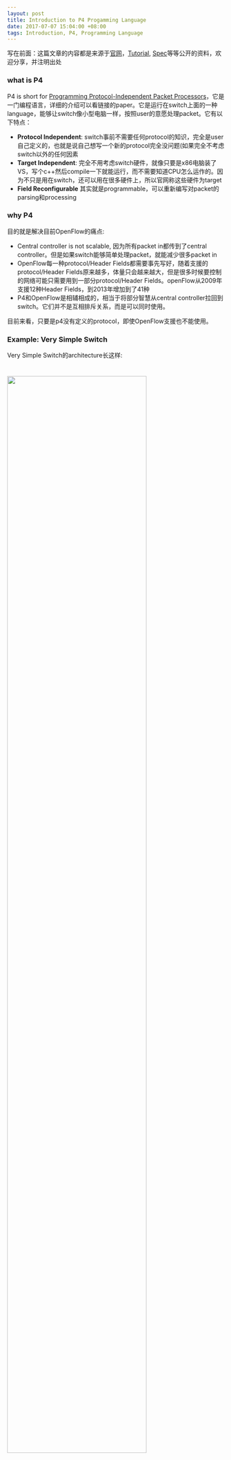 ```yaml
---
layout: post
title: Introduction to P4 Progamming Language
date: 2017-07-07 15:04:00 +08:00
tags: Introduction, P4, Programming Language
---
```


写在前面：这篇文章的内容都是来源于[官网](p4.org)，[Tutorial](https://github.com/p4lang/tutorials/blob/master/SIGCOMM_2016/p4-tutorial-slides.pdf), [Spec](https://p4lang.github.io/p4-spec/)等等公开的资料，欢迎分享，并注明出处

### **what is P4**
P4 is short for [Programming Protocol-Independent Packet Processors](http://www.sigcomm.org/sites/default/files/ccr/papers/2014/July/0000000-0000004.pdf)，它是一门编程语言，详细的介绍可以看链接的paper。它是运行在switch上面的一种language，能够让switch像小型电脑一样，按照user的意愿处理packet。它有以下特点：

* **Protocol Independent**: switch事前不需要任何protocol的知识，完全是user自己定义的，也就是说自己想写一个新的protocol完全没问题(如果完全不考虑switch以外的任何因素
* **Target Independent**: 完全不用考虑switch硬件，就像只要是x86电脑装了VS，写个c++然后compile一下就能运行，而不需要知道CPU怎么运作的。因为不只是用在switch，还可以用在很多硬件上，所以官网称这些硬件为target
* **Field Reconfigurable** 其实就是programmable，可以重新编写对packet的parsing和processing  

### **why P4**
目的就是解决目前OpenFlow的痛点:
* Central controller is not scalable, 因为所有packet in都传到了central controller。但是如果switch能够简单处理packet，就能减少很多packet in
* OpenFlow每一种protocol/Header Fields都需要事先写好，随着支援的protocol/Header Fields原来越多，体量只会越来越大，但是很多时候要控制的网络可能只需要用到一部分protocol/Header Fields。openFlow从2009年支援12种Header Fields，到2013年增加到了41种
* P4和OpenFlow是相辅相成的，相当于将部分智慧从central controller拉回到switch。它们并不是互相排斥关系，而是可以同时使用。

目前来看，只要是p4没有定义的protocol，即使OpenFlow支援也不能使用。

### **Example: Very Simple Switch**
Very Simple Switch的architecture长这样:  
#

<img src="/assets/images/2017/Very-Simple-Switch-Architecture.PNG" width="80%" />

#

1. 每个target的input方式有三种，**packet in**, **CPU** (central controller), **Recirculate** (从output port重新导回来的)，output方式也是一样
2. 白色的部分都是需要user自己定义的，包括**parser**, **Match-action pipeline**, **Deparser**。因为parser决定了如何去拆解packet，而这部分是user写的，也就是说user决定了要用什么protocol，甚至想创造出什么的protocol(不考虑switch以外的因素)  
3. 浅灰色的部分是fixed-function blocks，也就是不用user写的，包括**Arbiter**, **parser runtime**, **Demux**
,下面介绍他们的功能，我直接copy Spec里面的介绍，英文不算难，就不翻译了

##### **Arbiter**
>* It receives packets from one of the physical input Ethernet ports, from the control plane, or from
the input recirculation port.
>* For packets received from Ethernet ports, the block computes the Ethernet trailer checksum and
verifies it. If the checksum does not match, the packet is discarded. If the checksum does match,
it is removed from the packet payload.
>* Receiving a packet involves running an arbitration algorithm if multiple packets are available.
>* If the arbiter block is busy processing a previous packet and no queue space is available, input
ports may drop arriving packets, without indicating the fact that the packets were dropped in any
way.
>* After receiving a packet, the arbiter block sets the inCtrl.inputPort value that is an input to the
parser with the identity of the input port where the packet originated. Physical Ethernet ports are
numbered 0 to 7, while the input recirculation port has a number 13 and the CPU port has the
number 14.

##### **parser runtime**
> The parser runtime block works in concert with the parser. It provides an error code to the matchaction
pipeline, based on the parser actions, and it provides information about the packet payload
(e.g., the size of the remaining payload data) to the demux block. As soon as a packet's processing is
completed by the parser, the match-action pipeline is invoked with the associated metadata as inputs
(packet headers and user-defined metadata).  
>The run-time system contains implementations of basic low-level commands and may also implement higher-level commands and may support type checking, debugging, and even code generation and optimization.

其实就是辅助parser运行的

##### **Demux**
>The core functionality of the demux block is to receive the headers for the outgoing packet from the
deparser and the packet payload from the parser, to assemble them into a new packet and to send the
result to the correct output port. The output port is specified by the value of outCtrl.ouputPort, which
is set by the match-action pipeline.
>* Sending the packet to the drop port causes the packet to disappear.
>* Sending the packet to an output Ethernet port numbered between 0 and 7 causes it to be emitted
on the corresponding physical interface. The packet may be placed in a queue if the output interface
is already busy emitting another packet. When the packet is emitted, the physical interface
computes a correct Ethernet checksum trailer and appends it to the packet.
>* Sending a packet to the output CPU port causes the packet to be transferred to the control plane.
In this case, the packet that is sent to the CPU is the original input packet, and not the packet
received from the deparser—the latter packet is discarded.
>* Sending the packet to the output recirculation port causes it to appear at the input recirculation
port. Recirculation is useful when packet processing cannot be completed in a single pass.
>* If the outputPort has an illegal value (e.g., 9), the packet is dropped.
>* Finally, if the demux unit is busy processing a previous packet and there is no capacity to queue
the packet coming from the deparser, the demux unit may drop the packet, irrespective of the
output port indicated.

### **Very Simple Switch开发思路**
其实思路很简单，既然只有三个module是可以供user开发的,那个user只需要分别定义好三个module，然后把他们串联起来就完成开发了，是不是很简单lol，下面我们先看例子

### **Very Simple Switch框架**
```c++
// File "very_simple_switch_model.p4"，扩展名是p4
// Very Simple Switch P4 declaration
// core library needed for packet_in and packet_out definitions
# include <core.p4>

/* Various constants and structure declarations */
/* ports are represented using 4-bit values */
typedef bit<4> PortId;

/* only 8 ports are "real" */
const PortId REAL_PORT_COUNT = 4w8; // 4w8 is the unsigned number 8 in 4 bits, w代表unsigned, 只有8个有效port，目前还不知道为什么这么少port，先留个坑，以后来解答

/* metadata accompanying an input packet */
struct InControl {
  PortId inputPort; //利用了刚定义的PortId
}

/* special input port values */
const PortId RECIRCULATE_IN_PORT = 0xD; // 13 for recirculation
const PortId CPU_IN_PORT = 0xE; // 14 for CPU， 也就是controller

/* metadata that must be computed for outgoing packets */
struct OutControl {
  PortId outputPort; //利用刚才定义的PortId
}

/* special output port values for outgoing packet */
const PortId DROP_PORT = 0xF; //14 for drop
const PortId CPU_OUT_PORT = 0xE;
const PortId RECIRCULATE_OUT_PORT = 0xD;


/* Prototypes for all programmable blocks */
/**
* Programmable parser.
* @param <H> type of headers; defined by user
* @param b input packet
* @param parsedHeaders headers constructed by parser
*/
parser Parser<H>(packet_in b, out H parsedHeaders); // 类型packet_in的定义在core.p4, output的类型是自定义的H，关键字out表示变量parsedHeaders还没初始化，而且可以被改变值


/**
* Match-action pipeline
* @param <H> type of input and output headers
* @param headers headers received from the parser and sent to the deparser
* @param parseError error that may have surfaced during parsing
* @param inCtrl information from architecture, accompanying input packet
* @param outCtrl information for architecture, accompanying output packet
*/
control Pipe<H>(inout H headers, // inout表示既是input类型也是output类型
in error parseError,// parser error， 来自parser runtime的error input
in InControl inCtrl, // input port
out OutControl outCtrl); // output port


/**
* VSS deparser.
* @param <H> type of headers; defined by user
* @param b output packet
* @param outputHeaders headers for output packet
*/
control Deparser<H>(inout H outputHeaders,  packet_out b); //packet_out类型的定义同样在core.p4


/**
* Top-level package declaration - must be instantiated by user.
* The arguments to the package indicate blocks that
* must be instantiated by the user.
* @param <H> user-defined type of the headers processed.
*/
package VSS<H>(Parser<H> p, Pipe<H> map, Deparser<H> d); //将三个user self-defined的module串联起来就是我们的Very Simple Switch(VSS)咯

// Architecture-specific objects that can be instantiated，一个可以供这个architecture调用的external block
// Checksum unit
extern Checksum16 {
  Checksum16(); // constructor
  void clear(); // prepare unit for computation，初始化checksum unit
  void update<T>(in T data); // add data to checksum,往unit里面添加数据
  void remove<T>(in T data); // remove data from existing checksum，从unit里面删掉数据
  bit<16> get(); // get the checksum for the data added since last clear，执行checksum获得结果
}
```

#### **Very Simple Switch完整代码**
####
代码的处理流程如下:  
<img src="/assets/images/2017/match-action_pipeline_expressed_by_VSS.png" width="80%" />  
####

可以看到这里没有使用到recirculation功能。首先parser会识别**Ethernet**和**IPv4** header,如果其中一个除了问题，就会报错，然后drop。没错误的话就会把header抽出来放到**Parsed_packet**,然后再进行一系列的match-action：
>* If any parser error has occurred, the packet is dropped (i.e., by assigning outputPort to DROP_PORT)
>* The first table uses the IPv4 destination address to determine the outputPort and the IPv4 address
of the next hop. If this lookup fails, the packet is dropped. The table also decrements the IPv4 ttl
value.
>* The second table checks the ttl value: if the ttl becomes 0, the packet is sent to the control plane
through the CPU port.
>* The third table uses the IPv4 address of the next hop (which was computed by the first table) to
determine the Ethernet address of the next hop.
>* Finally, the last table uses the outputPort to identify the source Ethernet address of the current
switch, which is set in the outgoing packet.

Match-ations结束之后，deparser会重新将packet组装起来并送到设定好的output port。源代码如下：

```c++
// Include P4 core library
# include <core.p4>
// Include very simple switch architecture declarations
# include "very_simple_switch_model.p4" //将我们上面写好的框架include进来

// This program processes packets comprising an Ethernet and an IPv4
// header, and it forwards packets using the destination IP address
typedef bit<48> EthernetAddress; //自定义48个bit的新的类型叫EthernetAddress
typedef bit<32> IPv4Address;    //自定义32个bit的新的类型叫IPv4Address

// Standard Ethernet header
header Ethernet_h { //user定义Ethernet_h header长什么样，也就是这里体现出Protocol-Independent的特点
  EthernetAddress dstAddr; //定义类型是EthernetAddress的变数dstAddr
  EthernetAddress srcAddr; //定义类型是EthernetAddress的变数srcAddr
  bit<16> etherType; //16位的变数
}

// IPv4 header (without options)
header IPv4_h {  //user定义IPv4_h header长什么样
  bit<4> version;
  bit<4> ihl;
  bit<8> diffserv;
  bit<16> totalLen;
  bit<16> identification;
  bit<3> flags;
  bit<13> fragOffset;
  bit<8> ttl;
  bit<8> protocol;
  bit<16> hdrChecksum;
  IPv4Address srcAddr;
  IPv4Address dstAddr;
}
// Structure of parsed headers
struct Parsed_packet { //定义将要被parse的packet的结构
  Ethernet_h ethernet; //第一部分是header类型是Ethernet_h的header ethernet
  IPv4_h ip;           //第二部分是header类型是IPv4_h的header ip
}

// Parser section
// User-defined errors that may be signaled during parsing
error {
  IPv4OptionsNotSupported,
  IPv4IncorrectVersion,
  IPv4ChecksumError
}

//这里每个state都是相当于状态机里面的某个state，只能从一个state转移到另外一个state。整个状态机的起始点是state start，然后到达state parse_ipv4，终点是accept。到达state accept就是一次成功的parse

parser TopParser(packet_in b, out Parsed_packet p) { //Parsed_packet的定义在前面
  Checksum16() ck; // instantiate checksum unit
  state start {
      b.extract(p.ethernet);
      transition select(p.ethernet.etherType) {
        0x0800: parse_ipv4;
        // no default rule: all other packets rejected
      }
  }
  state parse_ipv4 {
    b.extract(p.ip);
    verify(p.ip.version == 4w4, error.IPv4IncorrectVersion);
    verify(p.ip.ihl == 4w5, error.IPv4OptionsNotSupported);
    ck.clear();
    ck.update(p.ip);
    // Verify that packet checksum is zero
    verify(ck.get() == 16w0, error.IPv4ChecksumError);
    transition accept;
  }
}

// Match-action pipeline section，开始定义pipe
control TopPipe(inout Parsed_packet headers, //Parsed_packet的定义在前面，TopParser的output就是这里的input
in error parseError, // parser error，由parser runtime提供
in InControl inCtrl, // input port
out OutControl outCtrl)/*output port，还没初始化*/ {

IPv4Address nextHop; // local variable

/**
* Indicates that a packet is dropped by setting the
* output port to the DROP_PORT
*/
action Drop_action() { //这里的keyword action 对应的是OpenFlow里面的action，会改动header里面的内容
  outCtrl.outputPort = DROP_PORT;
}

/**
* Set the next hop and the output port.
* Decrements ipv4 ttl field.
* @param ivp4_dest ipv4 address of next hop
* @param port output port
*/
action Set_nhop(IPv4Address ipv4_dest, PortId port) {
  nextHop = ipv4_dest;
  headers.ip.ttl = headers.ip.ttl - 1;
  outCtrl.outputPort = port;
}
/**
* Computes address of next IPv4 hop and output port
* based on the IPv4 destination of the current packet.
* Decrements packet IPv4 TTL.
* @param nextHop IPv4 address of next hop
*/
table ipv4_match {
  key = { headers.ip.dstAddr: lpm; } // longest-prefix match
  actions = {
    Drop_action;
    Set_nhop;
  }
  size = 1024;
  default_action = Drop_action;
}

/**
* Send the packet to the CPU port
*/
action Send_to_cpu() {
  outCtrl.outputPort = CPU_OUT_PORT;
}

/**
* Check packet TTL and send to CPU if expired.
*/
table check_ttl {
  key = { headers.ip.ttl: exact; }
  actions = { Send_to_cpu; NoAction; }
  const default_action = NoAction; // defined in core.p4
}

/**
* Set the destination MAC address of the packet
* @param dmac destination MAC address.
*/
action Set_dmac(EthernetAddress dmac) {
  headers.ethernet.dstAddr = dmac;
}

/**
* Set the destination Ethernet address of the packet
* based on the next hop IP address.
* @param nextHop IPv4 address of next hop.
*/
table dmac {
  key = { nextHop: exact; }
  actions = {
    Drop_action;
    Set_dmac;
  }
  size = 1024;
  default_action = Drop_action;
}

/**
* Set the source MAC address.
* @param smac: source MAC address to use
*/
action Set_smac(EthernetAddress smac) {
  headers.ethernet.srcAddr = smac;
}

/**
* Set the source mac address based on the output port.
*/
table smac {
  key = { outCtrl.outputPort: exact; }
  actions = {
    Drop_action;
    Set_smac;
  }
  size = 16;
  default_action = Drop_action;
}

apply {
  if (parseError != error.NoError) {
    Drop_action(); // invoke drop directly
    return;
  }
  ipv4_match.apply(); // Match result will go into nextHop
  if (outCtrl.outputPort == DROP_PORT) return;
  check_ttl.apply();
  if (outCtrl.outputPort == CPU_OUT_PORT) return;
  dmac.apply();
  if (outCtrl.outputPort == DROP_PORT) return;
  smac.apply();
  }
}

// deparser section
control TopDeparser(inout Parsed_packet p, packet_out b) {
  Checksum16() ck;
  apply {
    b.emit(p.ethernet);
    if (p.ip.isValid()) {
      ck.clear(); // prepare checksum unit
      p.ip.hdrChecksum = 16w0; // clear checksum
      ck.update(p.ip); // compute new checksum.
      p.ip.hdrChecksum = ck.get();
    }
    b.emit(p.ip);
  }
}

// Instantiate the top-level VSS package
VSS(TopParser(), TopPipe(), TopDeparser()) main;
```
